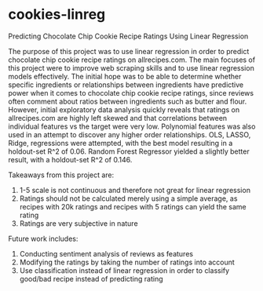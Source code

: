 # cookies-linreg
Predicting Chocolate Chip Cookie Recipe Ratings Using Linear Regression

The purpose of this project was to use linear regression in order to predict chocolate chip cookie recipe ratings on allrecipes.com. The main focuses of this project were to improve web scraping skills and to use linear regression models effectively. The initial hope was to be able to determine whether specific ingredients or relationships between ingredients have predictive power when it comes to chocolate chip cookie recipe ratings, since reviews often comment about ratios between ingredients such as butter and flour. However, initial exploratory data analysis quickly reveals that ratings on allrecipes.com are highly left skewed and that correlations between individual features vs the target were very low. Polynomial features was also used in an attempt to discover any higher order relationships. OLS, LASSO, Ridge, regressions were attempted, with the best model resulting in a holdout-set R^2 of 0.06. Random Forest Regressor yielded a slightly better result, with a holdout-set R^2 of 0.146. 

Takeaways from this project are:
1. 1-5 scale is not continuous and therefore not great for linear regression
2. Ratings should not be calculated merely using a simple average, as recipes with 20k ratings and recipes with 5 ratings can yield the same rating
3. Ratings are very subjective in nature

Future work includes:
1. Conducting sentiment analysis of reviews as features
2. Modifying the ratings by taking the number of ratings into account
3. Use classification instead of linear regression in order to classify good/bad recipe instead of predicting rating

